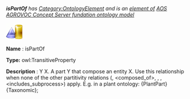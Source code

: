___isPartOf__ 
 has
 [Category:OntologyElement](../../Category/OntologyElement "Category:OntologyElement") 
 and is an
 [element of](../../Property/ElementOf "Property:ElementOf") 
[AOS AGROVOC Concept Server fundation ontology model](../../Submissions/AOS_AGROVOC_Concept_Server_fundation_ontology_model "Submissions:AOS AGROVOC Concept Server fundation ontology model")_




  





[![ObjectProperty](../images/thumb/c/c3/ObjectProperty.gif/45px-ObjectProperty.gif)](../../Image/ObjectProperty.gif "ObjectProperty")


__Name__ 
 : isPartOf
 



__Type:__ 
 owl:TransitiveProperty
 



__Description__ 
 : Y <is part of> X. A part Y that compose an entity X. Use this relationship when none of the other partitivity relations (<component>, <composed\_of>, <portion>, <member>, <includes\_subprocess>) apply. E.g. in a plant ontology: {PlantPart} <is part of> {Taxonomic};